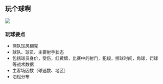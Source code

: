 ## 玩个球啊

![](http://xm.fjsen.com/images/attachement/jpg/site2/20160408/a41f728c34691871895059.jpg)


### 玩球要点
- 两队球风相克
- 球队、球员、主要射手状态
- 包括球员身价，受伤，红黄牌，比赛中的射门，犯规，控球时间，角球，罚球等战术数据
- 主客场因数（球迷数、地区）
- 泊松分布